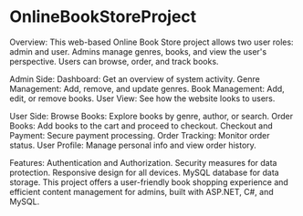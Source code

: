 # OnlineBookStoreProject
Overview:
This web-based Online Book Store project allows two user roles: admin and user. Admins manage genres, books, and view the user's perspective. Users can browse, order, and track books.

Admin Side:
Dashboard: Get an overview of system activity.
Genre Management: Add, remove, and update genres.
Book Management: Add, edit, or remove books.
User View: See how the website looks to users.

User Side:
Browse Books: Explore books by genre, author, or search.
Order Books: Add books to the cart and proceed to checkout.
Checkout and Payment: Secure payment processing.
Order Tracking: Monitor order status.
User Profile: Manage personal info and view order history.

Features:
Authentication and Authorization.
Security measures for data protection.
Responsive design for all devices.
MySQL database for data storage.
This project offers a user-friendly book shopping experience and efficient content management for admins, built with ASP.NET, C#, and MySQL.

